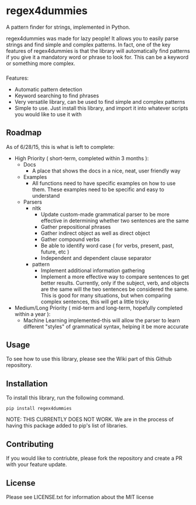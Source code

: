 # regex4dummies
A pattern finder for strings, implemented in Python.

regex4dummies was made for lazy people! It allows you to easily parse strings and find simple and complex patterns. In fact, one of the key features of regex4dummies is that the library will automatically find patterns if you give it a mandatory word or phrase to look for. This can be a keyword or something more complex.


###

Features:
- Automatic pattern detection
- Keyword searching to find phrases
- Very versatile library, can be used to find simple and complex patterns
- Simple to use. Just install this library, and import it into whatever scripts you would like to use it with


## Roadmap

As of 6/28/15, this is what is left to complete:

- High Priority ( short-term, completed within 3 months ):
  - Docs
    - A place that shows the docs in a nice, neat, user friendly way
  - Examples
    - All functions need to have specific examples on how to use them. These examples need to be specific and easy to understand
  - Parsers
    - nltk
      - Update custom-made grammatical parser to be more effective in determining whether two sentences are the same
      - Gather prepositional phrases
      - Gather indirect object as well as direct object
      - Gather compound verbs
      - Be able to identify word case ( for verbs, present, past, future, etc )
      - Independent and dependent clause separator
    - pattern
      - Implement additional information gathering
      - Implement a more effective way to compare sentences to get better results. Currently, only if the subject, verb, and objects are the same will the two sentences be considered the same. This is good for many situations, but when comparing complex sentences, this will get a little tricky
- Medium/Long Priority ( mid-term and long-term, hopefully completed within a year ):
  - Machine Learning implemented-this will allow the parser to learn different "styles" of grammatical syntax, helping it be more accurate

## Usage

To see how to use this library, please see the Wiki part of this Github repository.


## Installation

To install this library, run the following command.

```
pip install regex4dummies
```

NOTE: THIS CURRENTLY DOES NOT WORK. We are in the process of having this package added to pip's list of libraries.


## Contributing

If you would like to contriubte, please fork the repository and create a PR with your feature update.


## License

Please see LICENSE.txt for information about the MIT license
